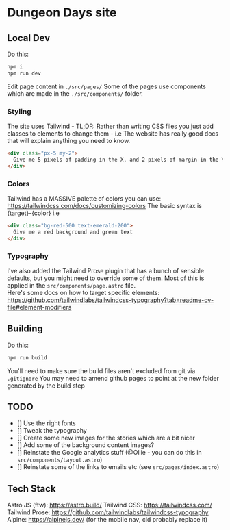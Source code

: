 # Dungeon Days site

## Local Dev

Do this:

```bash
npm i
npm run dev
```

Edit page content in `./src/pages/`
Some of the pages use components which are made in the `./src/components/` folder.

### Styling

The site uses Tailwind - TL;DR:
Rather than writing CSS files you just add classes to elements to change them - i.e The website has really good docs that will explain anything you need to know.

```html
<div class="px-5 my-2">
  Give me 5 pixels of padding in the X, and 2 pixels of margin in the Y
</div>
```

### Colors

Tailwind has a MASSIVE palette of colors you can use: https://tailwindcss.com/docs/customizing-colors
The basic syntax is {target}-{color} i.e

```html
<div class="bg-red-500 text-emerald-200">
  Give me a red background and green text
</div>
```

### Typography

I've also added the Tailwind Prose plugin that has a bunch of sensible defaults, but you might need to override some of them.
Most of this is applied in the `src/components/page.astro` file.  
Here's some docs on how to target specific elements: https://github.com/tailwindlabs/tailwindcss-typography?tab=readme-ov-file#element-modifiers

## Building

Do this:

```bash
npm run build
```

You'll need to make sure the build files aren't excluded from git via `.gitignore`
You may need to amend github pages to point at the new folder generated by the build step

## TODO

- [] Use the right fonts
- [] Tweak the typography
- [] Create some new images for the stories which are a bit nicer
- [] Add some of the background content images?
- [] Reinstate the Google analytics stuff (@Ollie - you can do this in `src/components/Layout.astro`)
- [] Reinstate some of the links to emails etc (see `src/pages/index.astro`)

## Tech Stack

Astro JS (ftw): https://astro.build/
Tailwind CSS: https://tailwindcss.com/
Tailwind Prose: https://github.com/tailwindlabs/tailwindcss-typography
Alpine: https://alpinejs.dev/ (for the mobile nav, cld probably replace it)
